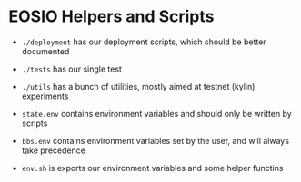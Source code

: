 # EOSIO Helpers and Scripts

- `./deployment` has our deployment scripts, which should be better documented
- `./tests` has our single test
- `./utils` has a bunch of utilities, mostly aimed at testnet (kylin) experiments

- `state.env` contains environment variables and should only be written by scripts
- `bbs.env` contains environment variables set by the user, and will always take precedence
- `env.sh` is exports our environment variables and some helper functins
